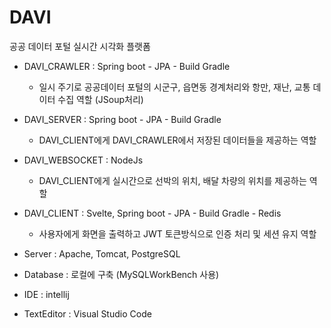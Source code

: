 # DAVI
공공 데이터 포털 실시간 시각화 플랫폼

* DAVI_CRAWLER : Spring boot - JPA - Build Gradle
  * 일시 주기로 공공데이터 포털의 시군구, 읍면동 경계처리와 항만, 재난, 교통 데이터 수집 역할 (JSoup처리)
 
* DAVI_SERVER : Spring boot - JPA - Build Gradle
  * DAVI_CLIENT에게 DAVI_CRAWLER에서 저장된 데이터들을 제공하는 역할
 
* DAVI_WEBSOCKET : NodeJs
  * DAVI_CLIENT에게 실시간으로 선박의 위치, 배달 차량의 위치를 제공하는 역할
 
* DAVI_CLIENT : Svelte, Spring boot - JPA - Build Gradle - Redis
  * 사용자에게 화면을 출력하고 JWT 토큰방식으로 인증 처리 및 세션 유지 역할

* Server : Apache, Tomcat, PostgreSQL
* Database : 로컬에 구축 (MySQLWorkBench 사용)
* IDE : intellij
* TextEditor : Visual Studio Code

